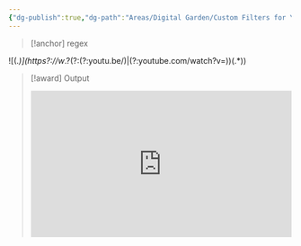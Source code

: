 ```yaml
---
{"dg-publish":true,"dg-path":"Areas/Digital Garden/Custom Filters for YT.md","permalink":"/areas/digital-garden/custom-filters-for-yt/","noteIcon":"","updated":"2024-09-08T13:03:02.362-07:00"}
---
```


>[!anchor] regex

!\[(.*)\]\(https?:\/\/w*\.?(?:(?:youtu\.be\/)|(?:youtube\.com\/watch\?v=))(.*)\)

>[!award] Output
><iframe src="https://www.youtube.com/embed/$2" title="$1" style="width:100%; aspect-ratio:16/9" loading="lazy" frameborder="0" allow="accelerometer; autoplay; clipboard-write; encrypted-media; gyroscope; picture-in-picture; web-share" allowfullscreen></iframe>
 